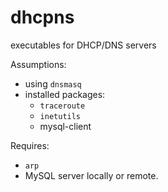 # dhcpns
executables for DHCP/DNS servers

Assumptions:
* using `dnsmasq`
* installed packages: 
  * `traceroute`
  * `inetutils`
  * mysql-client

Requires:
* `arp`
* MySQL server locally or remote.
